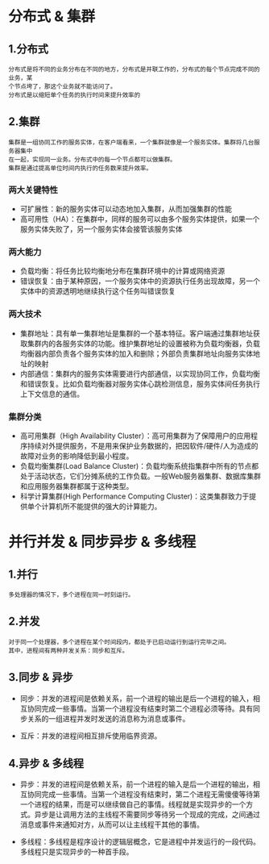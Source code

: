 # 分布式 & 集群
## 1.分布式
	分布式是将不同的业务分布在不同的地方，分布式是并联工作的，分布式的每个节点完成不同的业务，某
	个节点垮了，那这个业务就不能访问了。
	分布式是以缩短单个任务的执行时间来提升效率的

	
## 2.集群
	集群是一组协同工作的服务实体，在客户端看来，一个集群就像是一个服务实体。集群将几台服务器集中
	在一起，实现同一业务。分布式中的每一个节点都可以做集群。
	集群是通过提高单位时间内执行的任务数来提升效率。

### 两大关键特性
- 可扩展性：新的服务实体可以动态地加入集群，从而加强集群的性能
- 高可用性（HA）：在集群中，同样的服务可以由多个服务实体提供，如果一个服务实体失败了，另一个服务实体会接管该服务实体

### 两大能力
- 负载均衡：将任务比较均衡地分布在集群环境中的计算或网络资源
- 错误恢复：由于某种原因，一个服务实体中的资源执行任务出现故障，另一个实体中的资源透明地继续执行这个任务叫错误恢复

### 两大技术
- 集群地址：具有单一集群地址是集群的一个基本特征。客户端通过集群地址获取集群内的各服务实体的功能。维护集群地址的设置被称为负载均衡器，负载均衡器内部负责各个服务实体的加入和删除；外部负责集群地址向服务实体地址的映射
- 内部通信：集群内的服务实体需要进行内部通信，以实现协同工作，负载均衡和错误恢复。比如负载均衡器对服务实体心跳检测信息，服务实体间任务执行上下文信息的通信。

### 集群分类
- 高可用集群（High Availability Cluster）：高可用集群为了保障用户的应用程序持续对外提供服务，不是用来保护业务数据的，把因软件/硬件/人为造成的故障对业务的影响降低到最小程度。
-  负载均衡集群(Load Balance Cluster)：负载均衡系统指集群中所有的节点都处于活动状态，它们分摊系统的工作负载。一般Web服务器集群、数据库集群和应用服务器集群都属于这种类型。
-  科学计算集群(High Performance Computing Cluster)：这类集群致力于提供单个计算机所不能提供的强大的计算能力。

# 并行并发 & 同步异步 & 多线程
## 1.并行
	多处理器的情况下，多个进程在同一时刻运行。

## 2.并发
	对于同一个处理器，多个进程在某个时间段内，都处于已启动运行到运行完毕之间。
	其中，进程间有两种并发关系：同步和互斥。

## 3.同步 & 异步 
- 同步：并发的进程间是依赖关系，前一个进程的输出是后一个进程的输入，相互协同完成一些事情。当第一个进程没有结束时第二个进程必须等待。具有同步关系的一组进程并发时发送的消息称为消息或事件。

- 互斥：并发的进程间相互排斥使用临界资源。

## 4.异步 & 多线程
- 异步：并发的进程间是依赖关系，前一个进程的输入是后一个进程的输出，相互协同完成一些事情。当第一个进程没有结束时，第二个进程无需傻傻等待第一个进程的结果，而是可以继续做自己的事情。线程就是实现异步的一个方式。异步是让调用方法的主线程不需要同步等待另一个现成的完成，之间通过消息或事件来通知对方，从而可以让主线程干其他的事情。

- 多线程：多线程是程序设计的逻辑层概念，它是进程中并发运行的一段代码。多线程只是实现异步的一种首手段。	


